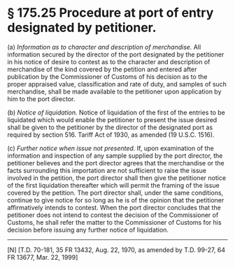 # § 175.25   Procedure at port of entry designated by petitioner.

(a) *Information as to character and description of merchandise.* All information secured by the director of the port designated by the petitioner in his notice of desire to contest as to the character and description of merchandise of the kind covered by the petition and entered after publication by the Commissioner of Customs of his decision as to the proper appraised value, classification and rate of duty, and samples of such merchandise, shall be made available to the petitioner upon application by him to the port director. 


(b) *Notice of liquidation.* Notice of liquidation of the first of the entries to be liquidated which would enable the petitioner to present the issue desired shall be given to the petitioner by the director of the designated port as required by section 516. Tariff Act of 1930, as amended (19 U.S.C. 1516). 


(c) *Further notice when issue not presented.* If, upon examination of the information and inspection of any sample supplied by the port director, the petitioner believes and the port director agrees that the merchandise or the facts surrounding this importation are not sufficient to raise the issue involved in the petition, the port director shall then give the petitioner notice of the first liquidation thereafter which will permit the framing of the issue covered by the petition. The port director shall, under the same conditions, continue to give notice for so long as he is of the opinion that the petitioner affirmatively intends to contest. When the port director concludes that the petitioner does not intend to contest the decision of the Commissioner of Customs, he shall refer the matter to the Commissioner of Customs for his decision before issuing any further notice of liquidation. 



---

[N] [T.D. 70-181, 35 FR 13432, Aug. 22, 1970, as amended by T.D. 99-27, 64 FR 13677, Mar. 22, 1999]





